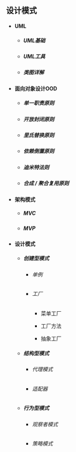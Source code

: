 ## 设计模式

* #### UML

  * ##### UML基础
  * ##### UML工具
  * ##### 类图详解
* #### 面向对象设计OOD

  * ##### 单一职责原则
  * ##### 开放封闭原则
  * ##### 里氏替换原则
  * ##### 依赖倒置原则
  * ##### 迪米特法则
  * ##### 合成 / 聚合复用原则

* #### 架构模式

  * ##### MVC
  * ##### MVP

* #### 设计模式

  * ##### 创建型模式

    * ###### 单例
    * ###### 工厂

      * 菜单工厂

      * 工厂方法

      * 抽象工厂
  * ##### 结构型模式

    * ###### 代理模式
    * ###### 适配器
  * ##### 行为型模式

    * ###### 观察者模式
    * ###### 策略模式



